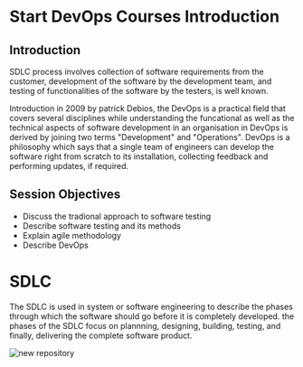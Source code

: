 #   Start DevOps Courses Introduction 

## Introduction

SDLC process involves collection of software requirements from the customer, development of the software by the development team, and testing of functionalities of the software by the testers, is well known. 

Introduction in 2009 by patrick Debios, the DevOps is a practical field that covers several disciplines while understanding the funcational as well as the technical aspects of software development in an organisation in DevOps is derived by joining two terms "Development" and "Operations". DevOps is a philosophy which says that a single team of engineers can develop the software right from scratch to its installation, collecting feedback and performing updates, if required. 


 ## Session Objectives


 * Discuss the tradional approach to software testing 
 * Describe software testing and its methods 
 * Explain agile methodology 
 * Describe DevOps 


# SDLC 

The SDLC is used in system or software engineering to describe the phases through which the software should go before it is completely developed. the phases of the SDLC focus on plannning, designing, building, testing, and finally, delivering the complete software product. 

![new repository](https://github.com/gitops97123/gitOps/blob/main/icons/01.png?raw=true)